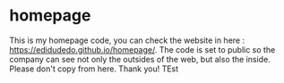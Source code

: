 # homepage

This is my homepage code, you can check the website in here : https://edidudedo.github.io/homepage/.
The code is set to public so the company can see not only the outsides of the web, but also the inside. Please don't copy from here. Thank you! TEst
